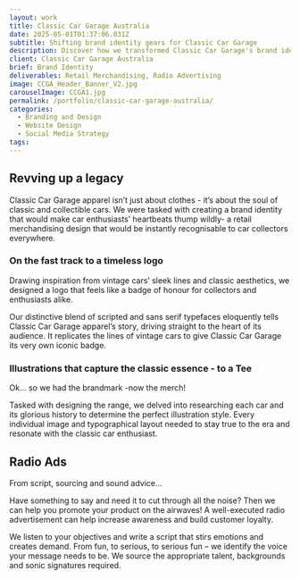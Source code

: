 ```yaml
---
layout: work
title: Classic Car Garage Australia
date: 2025-05-01T01:37:06.031Z
subtitle: Shifting brand identity gears for Classic Car Garage
description: Discover how we transformed Classic Car Garage's brand identity and digital presence
client: Classic Car Garage Australia
brief: Brand Identity
deliverables: Retail Merchandising, Radio Advertising
image: CCGA_Header_Banner_V2.jpg
carouselImage: CCGA1.jpg
permalink: /portfolio/classic-car-garage-australia/
categories:
  - Branding and Design
  - Website Design
  - Social Media Strategy
tags:
---
```


## Revving up a legacy

Classic Car Garage apparel isn’t just about clothes - it’s about the soul of classic and collectible cars. We were tasked with creating a brand identity that would make car enthusiasts’ heartbeats thump wildly- a retail merchandising design that would be instantly recognisable to car collectors everywhere.

### On the fast track to a timeless logo

Drawing inspiration from vintage cars’ sleek lines and classic aesthetics, we designed a logo that feels like a badge of honour for collectors and enthusiasts alike.

Our distinctive blend of scripted and sans serif typefaces eloquently tells Classic Car Garage apparel’s story, driving straight to the heart of its audience. It replicates the lines of vintage cars to give Classic Car Garage its very own iconic badge.

### Illustrations that capture the classic essence - to a Tee

Ok… so we had the brandmark -now the merch!

Tasked with designing the range, we delved into researching each car and its glorious history to determine the perfect illustration style. Every individual image and typographical layout needed to stay true to the era and resonate with the classic car enthusiast.

## Radio Ads

From script, sourcing and sound advice…

Have something to say and need it to cut through all the noise? Then we can help you promote your product on the airwaves! A well-executed radio advertisement can help increase awareness and build customer loyalty.

We listen to your objectives and write a script that stirs emotions and creates demand. From fun, to serious, to serious fun – we identify the voice your message needs to be. We source the appropriate talent, backgrounds and sonic signatures required.
